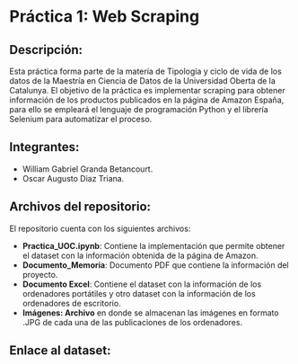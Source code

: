# Práctica 1: Web Scraping

## Descripción: 

Esta práctica forma parte de la matería de Tipología y ciclo de vida de los datos de la Maestría en Ciencia de Datos de la Universidad Oberta de la Catalunya. El objetivo de la práctica es implementar scraping para obtener información de los productos publicados en la página de Amazon España, para ello se empleará el lenguaje de programación Python y el librería Selenium para automatizar el proceso. 

## Integrantes: 
- William Gabriel Granda Betancourt.
- Oscar Augusto Diaz Triana. 

## Archivos del repositorio: 

El repositorio cuenta con los siguientes archivos: 

- **Practica_UOC.ipynb**: Contiene la implementación que permite obtener el dataset con la información obtenida de la página de Amazon.
- **Documento_Memoria**: Documento PDF que contiene la información del proyecto. 
- **Documento Excel**: Contiene el dataset con la información de los ordenadores portátiles y otro dataset con la información de los ordenadores de escritorio. 
- **Imágenes: Archivo** en donde se almacenan las imágenes en formato .JPG de cada una de las publicaciones de los ordenadores. 

## Enlace al dataset: 
